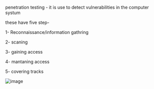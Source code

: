 penetration testing - it is use to detect vulnerabilities in the computer systum

these have five step-

1- Reconnaissance/information gathring

2- scaning

3- gaining access

4- mantaning access

5- covering tracks  

![image](https://github.com/rishabh727/cyber-security-basics/assets/143151167/439320ac-b714-4565-98d1-e264c43a2025)



